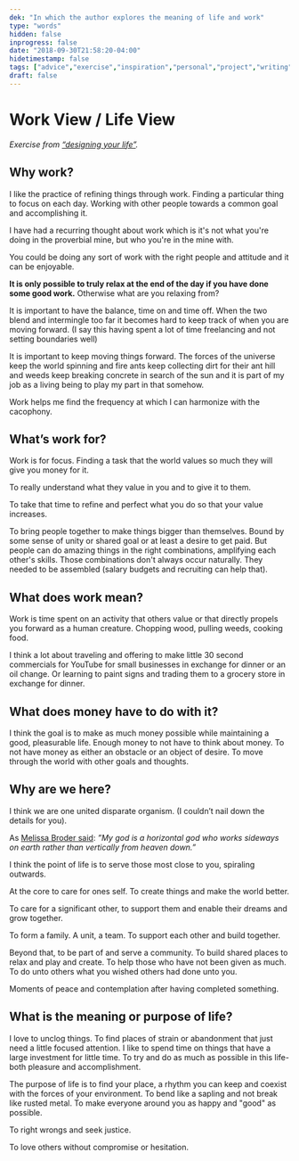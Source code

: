 ```yaml
---
dek: "In which the author explores the meaning of life and work"
type: "words"
hidden: false
inprogress: false
date: "2018-09-30T21:58:20-04:00"
hidetimestamp: false
tags: ["advice","exercise","inspiration","personal","project","writing"]
draft: false
---
```

# Work View / Life View

_Exercise from [“designing your life”](http://a.co/4Tf8ZZh)._

## Why work?

I like the practice of refining things through work. Finding a particular thing to focus on each day. Working with other people towards a common goal and accomplishing it.

I have had a recurring thought about work which is it's not what you're doing in the proverbial mine, but who you're in the mine with.

You could be doing any sort of work with the right people and attitude and it can be enjoyable.

**It is only possible to truly relax at the end of the day if you have done some good work.** Otherwise what are you relaxing from?

It is important to have the balance, time on and time off. When the two blend and intermingle too far it becomes hard to keep track of when you are moving forward. (I say this having spent a lot of time freelancing and not setting boundaries well)

It is important to keep moving things forward. The forces of the universe keep the world spinning and fire ants keep collecting dirt for their ant hill and weeds keep breaking concrete in search of the sun and it is part of my job as a living being to play my part in that somehow.

Work helps me find the frequency at which I can harmonize with the cacophony.

## What’s work for?

Work is for focus. Finding a task that the world values so much they will give you money for it.

To really understand what they value in you and to give it to them.

To take that time to refine and perfect what you do so that your value increases.

To bring people together to make things bigger than themselves. Bound by some sense of unity or shared goal or at least a desire to get paid. But people can do amazing things in the right combinations, amplifying each other's skills. Those combinations don't always occur naturally. They needed to be assembled (salary budgets and recruiting can help that).

## What does work mean?

Work is time spent on an activity that others value or that directly propels you forward as a human creature. Chopping wood, pulling weeds, cooking food.

I think a lot about traveling and offering to make little 30 second commercials for YouTube for small businesses in exchange for dinner or an oil change. Or learning to paint signs and trading them to a grocery store in exchange for dinner.

## What does money have to do with it?

I think the goal is to make as much money possible while maintaining a good, pleasurable life. Enough money to not have to think about money. To not have money as either an obstacle or an object of desire. To move through the world with other goals and thoughts.

## Why are we here?

I think we are one united disparate organism. (I couldn’t nail down the details for you).

As [Melissa Broder said](https://ejfox.com/books/#so-sad-today-personal-essays-0): _”My god is a horizontal god who works sideways on earth rather than vertically from heaven down.”_

I think the point of life is to serve those most close to you, spiraling outwards.

At the core to care for ones self. To create things and make the world better.

To care for a significant other, to support them and enable their dreams and grow together.

To form a family. A unit, a team. To support each other and build together.

Beyond that, to be part of and serve a community. To build shared places to relax and play and create. To help those who have not been given as much. To do unto others what you wished others had done unto you.

Moments of peace and contemplation after having completed something.

## What is the meaning or purpose of life?

I love to unclog things. To find places of strain or abandonment that just need a little focused attention. I like to spend time on things that have a large investment for little time. To try and do as much as possible in this life- both pleasure and accomplishment.

The purpose of life is to find your place, a rhythm you can keep and coexist with the forces of your environment. To bend like a sapling and not break like rusted metal. To make everyone around you as happy and "good" as possible.

To right wrongs and seek justice.

To love others without compromise or hesitation.

